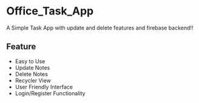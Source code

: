 # Office_Task_App
A Simple Task App with update and delete features and firebase backend!!

## Feature
<ul>
<li>Easy to Use</li>
<li>Update Notes</li>
<li>Delete Notes</li>
<li>Recycler View</li>
<li>User Friendly Interface</li>
<li>Login/Register Functionality</li>
</ul>
